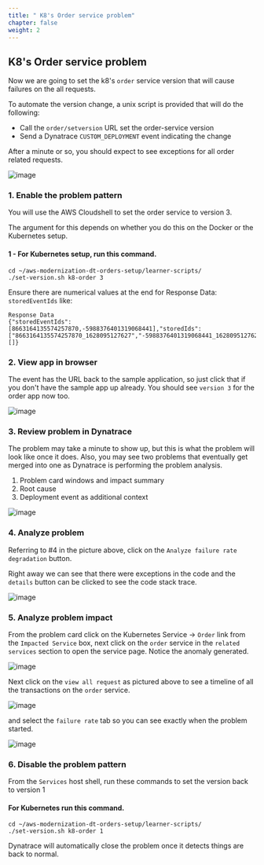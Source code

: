 ```yaml
---
title: " K8's Order service problem"
chapter: false
weight: 2
---
```

##  K8's Order service problem

Now we are going to set the k8's `order` service version that will cause failures on the all requests.

To automate the version change, a unix script is provided that will do the following:
* Call the `order/setversion` URL set the order-service version
* Send a Dynatrace `CUSTOM_DEPLOYMENT` event indicating the change

After a minute or so, you should expect to see exceptions for all order related requests.

![image](/images/aws-lab9-Davis-K8_lab3-order-problem-usecase.png)

### 1. Enable the problem pattern

You will use the AWS Cloudshell to set the order service to version 3.

The argument for this depends on whether you do this on the Docker or the Kubernetes setup.

#### 1 - For Kubernetes setup, run this command.

```
cd ~/aws-modernization-dt-orders-setup/learner-scripts/
./set-version.sh k8-order 3
```

Ensure there are numerical values at the end for Response Data: `storedEventIds` like:

```
Response Data
{"storedEventIds":[8663164135574257870,-5988376401319068441],"storedIds":["8663164135574257870_1628095127627","-5988376401319068441_1628095127627"],"storedCorrelationIds":[]}
```

### 2. View app in browser

The event has the URL back to the sample application, so just click that if you don't have the sample app up already.  You should see `version 3` for the order app now too.

![image](/images/aws-lab9-Davis-K8_lab3-app-ui-order-version-3.png)


### 3. Review problem in Dynatrace

The problem may take a minute to show up, but this is what the problem will look like once it does. Also, you may see two problems that eventually get merged into one as Dynatrace is performing the problem analysis.

1. Problem card windows and impact summary
1. Root cause
1. Deployment event as additional context

![image](/images/aws-lab9-Davis-K8_lab3-order-problem.png)

### 4. Analyze problem

Referring to #4 in the picture above, click on the `Analyze failure rate degradation` button.

Right away we can see that there were exceptions in the code and the `details` button can be clicked to see the code stack trace.

![image](/images/aws-lab9-Davis-K8_lab3-order-problem-detail.png)

### 5. Analyze problem impact

From the problem card click on the Kubernetes Service -> `Order` link from the `Impacted Service` box, next click on the `order` service in the `related services` section to open the service page.  Notice the anomaly generated.

![image](/images/aws-lab9-Davis-K8_K8viewrequests.png)

Next click on the `view all request` as pictured above to see a timeline of all the transactions on the `order` service.

![image](/images/aws-lab9-Davis-K8_K8Failure.png)

and select the `failure rate` tab so you can see exactly when the problem started.

![image](/images/aws-lab9-Davis-K8_K8FailureRate.png)

### 6. Disable the problem pattern

From the `Services` host shell, run these commands to set the version back to version 1

####  For Kubernetes run this command.

```
cd ~/aws-modernization-dt-orders-setup/learner-scripts/
./set-version.sh k8-order 1
```

Dynatrace will automatically close the problem once it detects things are back to normal.

